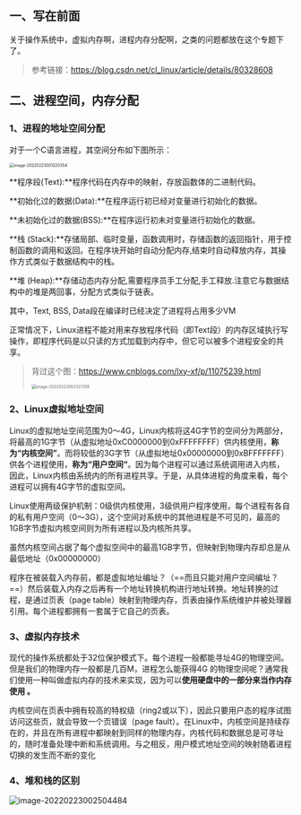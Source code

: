 ## 一、写在前面

关于操作系统中，虚拟内存啊，进程内存分配啊，之类的问题都放在这个专题下了。

> 参考链接：https://blog.csdn.net/cl_linux/article/details/80328608

## 二、进程空间，内存分配

### 1、进程的地址空间分配

对于一个C语言进程，其空间分布如下图所示：

<img src="D:\mystudy\internship\Cruel_Interview\participants\zhaoxinzhi\assets\2022_02_25Linux进程地址空间分布\image-20220223001220354.png" alt="image-20220223001220354" style="zoom:50%;" />

**程序段(Text):**程序代码在内存中的映射，存放函数体的二进制代码。

**初始化过的数据(Data):**在程序运行初已经对变量进行初始化的数据。

**未初始化过的数据(BSS):**在程序运行初未对变量进行初始化的数据。

**栈 (Stack):**存储局部、临时变量，函数调用时，存储函数的返回指针，用于控制函数的调用和返回。在程序块开始时自动分配内存,结束时自动释放内存，其操作方式类似于数据结构中的栈。

**堆 (Heap):**存储动态内存分配,需要程序员手工分配,手工释放.注意它与数据结构中的堆是两回事，分配方式类似于链表。

其中，Text, BSS, Data段在编译时已经决定了进程将占用多少VM

正常情况下，Linux进程不能对用来存放程序代码（即Text段）的内存区域执行写操作，即程序代码是以只读的方式加载到内存中，但它可以被多个进程安全的共享。

> 背过这个图：https://www.cnblogs.com/lxy-xf/p/11075239.html
>
> <img src="D:\mystudy\internship\Cruel_Interview\participants\zhaoxinzhi\assets\2022_02_25Linux进程地址空间分布\image-20220223002321358.png" alt="image-20220223002321358" style="zoom:50%;" />



### 2、Linux虚拟地址空间

Linux的虚拟地址空间范围为0～4G，Linux内核将这4G字节的空间分为两部分， 将最高的1G字节（从虚拟地址0xC0000000到0xFFFFFFFF）供内核使用，**称为“内核空间”**。而将较低的3G字节（从虚拟地址0x00000000到0xBFFFFFFF）供各个进程使用，**称为“用户空间“**。因为每个进程可以通过系统调用进入内核，因此，Linux内核由系统内的所有进程共享。于是，从具体进程的角度来看，每个进程可以拥有4G字节的虚拟空间。

Linux使用两级保护机制：0级供内核使用，3级供用户程序使用，每个进程有各自的私有用户空间（0～3G），这个空间对系统中的其他进程是不可见的，最高的1GB字节虚拟内核空间则为所有进程以及内核所共享。

虽然内核空间占据了每个虚拟空间中的最高1GB字节，但映射到物理内存却总是从最低地址（0x00000000）

程序在被装载入内存前，都是虚拟地址编址？（==而且只能对用户空间编址？==）然后装载入内存之后再有一个地址转换机构进行地址转换。地址转换的过程，是通过页表（page table）映射到物理内存，页表由操作系统维护并被处理器引用。每个进程都拥有一套属于它自己的页表。



### 3、虚拟内存技术

现代的操作系统都处于32位保护模式下。每个进程一般都能寻址4G的物理空间。但是我们的物理内存一般都是几百M，进程怎么能获得4G 的物理空间呢？通常我们使用一种叫做虚拟内存的技术来实现，因为可以**使用硬盘中的一部分来当作内存使用 。**

内核空间在页表中拥有较高的特权级（ring2或以下），因此只要用户态的程序试图访问这些页，就会导致一个页错误（page fault）。在Linux中，内核空间是持续存在的，并且在所有进程中都映射到同样的物理内存，内核代码和数据总是可寻址的，随时准备处理中断和系统调用。与之相反，用户模式地址空间的映射随着进程切换的发生而不断的变化

### 4、堆和栈的区别

![image-20220223002504484](D:\mystudy\internship\Cruel_Interview\participants\zhaoxinzhi\assets\2022_02_25Linux进程地址空间分布\image-20220223002504484.png)